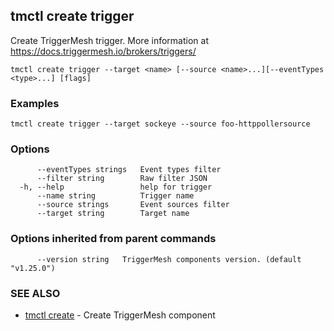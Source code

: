 ## tmctl create trigger

Create TriggerMesh trigger. More information at https://docs.triggermesh.io/brokers/triggers/

```
tmctl create trigger --target <name> [--source <name>...][--eventTypes <type>...] [flags]
```

### Examples

```
tmctl create trigger --target sockeye --source foo-httppollersource
```

### Options

```
      --eventTypes strings   Event types filter
      --filter string        Raw filter JSON
  -h, --help                 help for trigger
      --name string          Trigger name
      --source strings       Event sources filter
      --target string        Target name
```

### Options inherited from parent commands

```
      --version string   TriggerMesh components version. (default "v1.25.0")
```

### SEE ALSO

* [tmctl create](tmctl_create.md)	 - Create TriggerMesh component

